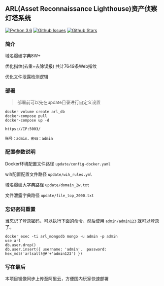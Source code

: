 ## ARL(Asset Reconnaissance Lighthouse)资产侦察灯塔系统
[![Python 3.6](https://img.shields.io/badge/python-3.6-yellow.svg)](https://www.python.org/)
[![Github Issues](https://img.shields.io/github/issues/tangxiaofeng7/ARL.svg)](https://github.com/tangxiaofeng7/ARL/issues)
[![Github Stars](https://img.shields.io/github/stars/tangxiaofeng7/ARL.svg)](https://github.com/tangxiaofeng7/ARL/stargazers)

### 简介

域名爆破字典8W+</p>
优化指纹(去重+去除误报) 共计7649条Web指纹</p>
优化文件泄露检测逻辑</p>


### 部署

> 部署前可以先在update目录进行自定义设置

```
docker volume create arl_db
docker-compose pull
docker-compose up -d
```

`https://IP:5003/`

`账号：admin，密码：admin`

### 配置参数说明

Docker环境配置文件路径 `update/config-docker.yaml`</p>
wih配置配置文件路径 `update/wih_rules.yml`</p>
域名爆破大字典路径 `update/domain_2w.txt`</p>
文件泄露字典路径 `update/file_top_2000.txt`</p>

### 忘记密码重置

当忘记了登录密码，可以执行下面的命令，然后使用 `admin/admin123` 就可以登录了。
```
docker exec -ti arl_mongodb mongo -u admin -p admin
use arl
db.user.drop()
db.user.insert({ username: 'admin',  password: hex_md5('arlsalt!@#'+'admin123') })
```
### 写在最后

本项目镜像同步上传至阿里云，方便国内玩家快速部署